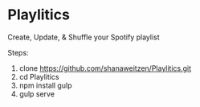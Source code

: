 # Playlitics
Create, Update, &amp; Shuffle your Spotify playlist

Steps:

1. clone https://github.com/shanaweitzen/Playlitics.git
3. cd Playlitics
4. npm install gulp
5. gulp serve